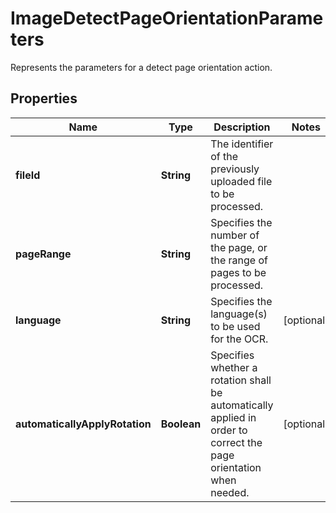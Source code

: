 

# ImageDetectPageOrientationParameters

Represents the parameters for a detect page orientation action.
## Properties

Name | Type | Description | Notes
------------ | ------------- | ------------- | -------------
**fileId** | **String** | The identifier of the previously uploaded file to be processed. | 
**pageRange** | **String** | Specifies the number of the page, or the range of pages to be processed. | 
**language** | **String** | Specifies the language(s) to be used for the OCR. |  [optional]
**automaticallyApplyRotation** | **Boolean** | Specifies whether a rotation shall be automatically applied in order to correct the page orientation when needed. |  [optional]



